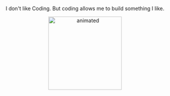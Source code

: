 <p align="center">
 I don't like Coding.
But coding allows me to build something I like. 
 </p>
<p align="center">
 
  <img src="https://media.giphy.com/media/Y073XklaFddvZkGgUZ/giphy.gif?cid=ecf05e471ij38m13vucnvwjasra7txxb6qsfv8q3f2ajhkjj&rid=giphy.gif&ct=g" alt="animated" width="200" height="200"/>
</p>
